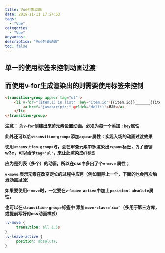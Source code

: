 ```yaml
---
title: Vue列表动画
date: 2019-11-11 17:24:53
tags:
  - "Vue"
categories:
  - "Vue"
keywords:
description: "Vue列表动画"
toc: false
---
```


## 单一的使用<transition>标签来控制动画过渡
## 而使用v-for生成渲染出的则需要使用<transition-group>标签来控制
``` html
<transition-group appear tag="ul" >
    <li v-for="(item,i) in list" :key="item.id">{{item.id}}_______{{item.name}}
        <a href="javascript:;" @click="del(i)">移除</a>
    </li>
</transition-group>
```
**注意： 为`v-for`创建出来的元素设置动画，必须为每一个添加`：key`属性**

**此外还可以给`<transition-group>`添加`appear`属性：实现入场的动画过渡效果**

**使用`<transition-group>`时，会在审查元素中多渲染出`<span>`标签，为了遵循w3c，可以给予`tag='ul'`，来让此渲染成`ul标签`**

**应为是列表（多个）的动画，所以在css中多出了个`v-move` 属性；**

**`v-move` 表示元素在改变定位的过程中应用（例如删除上一个，下面的也会再次触发动画过渡）**

**如果要使用`v-move`时，一定要在`v-leave-active`中加上 `position：absolute`属性，**

**也可以在`<transition-group>`标签中 添加 `move-class="xxx"`（多用于第三方库，或提前写好的css动画样式）**

``` css
.v-move {
     transition: all 1.5s;
}
.v-leave-active {
     position: absolute;
}
```






